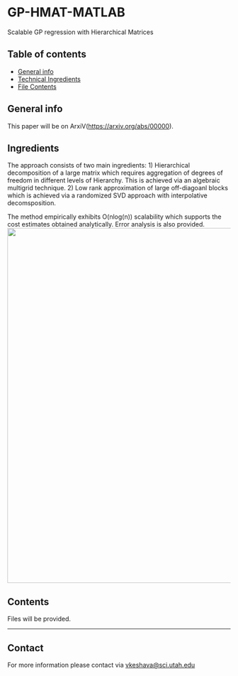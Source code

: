 # GP-HMAT-MATLAB
Scalable GP regression with Hierarchical Matrices


## Table of contents
* [General info](#general-info)
* [Technical Ingredients](#damage)
* [File Contents](#contents)

## General info
This paper will be on ArxiV(https://arxiv.org/abs/00000).
## Ingredients
The approach consists of two main ingredients: 1) Hierarchical decomposition of a large matrix which requires aggregation of degrees of freedom in different levels of Hierarchy. This is achieved via an algebraic multigrid technique. 2) Low rank approximation of large off-diagoanl blocks which is achieved via a randomized SVD approach with interpolative decomsposition. 

The method empirically exhibits O(nlog(n)) scalability which supports the cost estimates obtained analytically. Error analysis is also provided. 
<img src="Graphical-illustration.png" width="800">

 
## Contents
Files will be provided.

______________________
## Contact
For more information please contact via vkeshava@sci.utah.edu
